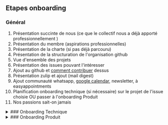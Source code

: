 
## Etapes onboarding

### Général

1. Présentation succinte de nous (ce que le collectif nous a déjà apporté professionnellement )
2. Présentation du membre (aspirations professionnelles)
3. Présentation de la charte (si pas déjà parcouru)
5. Présentation de la structuration de l'organisation github
6. Vue d'ensemble des projets
7. Présentation des issues pouvant l'intéresser
8. Ajout au github et [comment contribuer](https://github.com/firstcontributions/first-contributions) dessus
9. Présentation zulip et ajout (mail digest)
10. Ajout communauté whatsapp, [google calendar](NjZkODkyNTUwNmUzMzJiY2M3ZmQwYjM5NDA1OThmNDEzZjNkODE1N2YxYWJjYzcyNjUwMTFkNjY4NGU1MDg1ZkBncm91cC5jYWxlbmRhci5nb29nbGUuY29t), newsletter, à easyappointments
11. Planification onboarding technique (si nécessaire) sur le projet de l'issue choisie OU passer à l'onboarding Produit
12. Nos passions sait-on jamais


<details>
  <summary> ### Onboarding Technique</summary>

  #### Commun

  0. Ajout à GitHub Education si la personne est étudiante.
  1. Cliquez sur le lien Gitpod et expliquez pendant son exécution (laissez le navigateur ouvert).
  2. Changez le thème de Gitpod si nécessaire et persistez celui-ci.
  3. Présentation des plugins [Cody](https://www.loom.com/share/bf13980faa7a4d3d8991c3cdc72e40ae?sid=bfdc7647-6674-4ff5-9493-dee725776588) et AWS Toolkit (CodeWhisperer).
  4. Ajout au channel des secrets pour configurer les informations demandées par Gitpod.
  5. Créez une branche (sans le "_") et ajoutez un espace (pre-commit corrige automatiquement) puis ajoutez un commentaire sur le fichier Python ou TensorFlow.
  6. Éteignez/redémarrez (obligation de passer par Gitpod et non GitHub sinon doublon/perte).
  7. Montrez où l'on peut modifier l'IDE par défaut.
  8. Créez la branche de travail et poussez (configurez Gitpod pour autoriser la lecture/écriture dans les dépôts + autorisez les popups).
  9. Créez une demande de fusion GitHub et analysez.
  10. Montrez comment, dans ce cas, recréer son environnement à partir de sa branche.

  #### Mtchoun-mouh

  1. Trouvez l'URL du site web dans la pull request et entrez un utilisateur.
  2. Récupérez l'URL d'accès à la console et visualisez l'utilisateur dans DynamoDB.
  3. À partir de DynamoDB, faites un bref aperçu du serverless [ici](https://www.youtube.com/watch?v=HaehHcLVCTo).
  4. Si vous travaillez sur le flux d'enregistrement : Accédez à AWS Lambda et effectuez une exécution positive (à partir du lambda-test-event.json).
  5. Ensuite, effectuez une exécution négative (ajoutez "zzz" dans le code).
  6. Si vous travaillez dans le flux de scan : Remplissez la base d'URL à l'aide du script et effectuez une exécution positive puis négative.

  #### Tchoung-te

  1. Activez l'ouverture de popups depuis l'instance et cliquez sur le lien vers Jupyter Lab (montrez le truc).
  2. Effectuez une tâche consistant à créer un nouveau notebook en partant du fichier le plus propre.
  3. Ouvrez ce fichier propre (refined-qualified) avec l'outil et montrez que vous pouvez utiliser Ctrl+F.
  4. Ouvrez également le fichier par Internet en utilisant Datasette-Lite (le lien se trouve dans le README) pour des besoins avancés.
  5. L'utilisateur crée ensuite un notebook et importe le dernier fichier (il devrait avoir l'autocomplétion grâce à NbQA).

</details>



<details>
    <summary> ### Onboarding Produit</summary>

    0. Présentation de https://lobembe.mongulu.cm/ avec Matomo,Posthog,Sentry, board kanban et identfiants dans zulip
    2. Les membres sont dans dans https://github.com/mongulu-cm/contacts
    2. Focus sur les issues de https://github.com/mongulu-cm/lobembe et choix/création
</details>